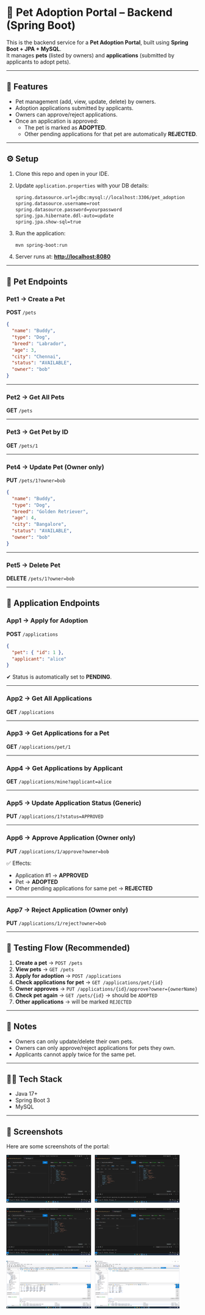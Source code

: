 # 🐾 Pet Adoption Portal – Backend (Spring Boot)

This is the backend service for a **Pet Adoption Portal**, built using **Spring Boot + JPA + MySQL**.  
It manages **pets** (listed by owners) and **applications** (submitted by applicants to adopt pets).

---

## 🚀 Features

- Pet management (add, view, update, delete) by owners.
- Adoption applications submitted by applicants.
- Owners can approve/reject applications.
- Once an application is approved:
  - The pet is marked as **ADOPTED**.
  - Other pending applications for that pet are automatically **REJECTED**.

---

## ⚙️ Setup

1. Clone this repo and open in your IDE.
2. Update `application.properties` with your DB details:

   ```properties
   spring.datasource.url=jdbc:mysql://localhost:3306/pet_adoption
   spring.datasource.username=root
   spring.datasource.password=yourpassword
   spring.jpa.hibernate.ddl-auto=update
   spring.jpa.show-sql=true
   ```

3. Run the application:

   ```bash
   mvn spring-boot:run
   ```

4. Server runs at: **[http://localhost:8080](http://localhost:8080)**

---

## 🐾 Pet Endpoints

### **Pet1 → Create a Pet**

**POST** `/pets`

```json
{
  "name": "Buddy",
  "type": "Dog",
  "breed": "Labrador",
  "age": 3,
  "city": "Chennai",
  "status": "AVAILABLE",
  "owner": "bob"
}
```

---

### **Pet2 → Get All Pets**

**GET** `/pets`

---

### **Pet3 → Get Pet by ID**

**GET** `/pets/1`

---

### **Pet4 → Update Pet (Owner only)**

**PUT** `/pets/1?owner=bob`

```json
{
  "name": "Buddy",
  "type": "Dog",
  "breed": "Golden Retriever",
  "age": 4,
  "city": "Bangalore",
  "status": "AVAILABLE",
  "owner": "bob"
}
```

---

### **Pet5 → Delete Pet**

**DELETE** `/pets/1?owner=bob`

---

## 📄 Application Endpoints

### **App1 → Apply for Adoption**

**POST** `/applications`

```json
{
  "pet": { "id": 1 },
  "applicant": "alice"
}
```

✔ Status is automatically set to **PENDING**.

---

### **App2 → Get All Applications**

**GET** `/applications`

---

### **App3 → Get Applications for a Pet**

**GET** `/applications/pet/1`

---

### **App4 → Get Applications by Applicant**

**GET** `/applications/mine?applicant=alice`

---

### **App5 → Update Application Status (Generic)**

**PUT** `/applications/1?status=APPROVED`

---

### **App6 → Approve Application (Owner only)**

**PUT** `/applications/1/approve?owner=bob`

✅ Effects:

- Application #1 → **APPROVED**
- Pet → **ADOPTED**
- Other pending applications for same pet → **REJECTED**

---

### **App7 → Reject Application (Owner only)**

**PUT** `/applications/1/reject?owner=bob`

---

## 🧪 Testing Flow (Recommended)

1. **Create a pet** → `POST /pets`
2. **View pets** → `GET /pets`
3. **Apply for adoption** → `POST /applications`
4. **Check applications for pet** → `GET /applications/pet/{id}`
5. **Owner approves** → `PUT /applications/{id}/approve?owner={ownerName}`
6. **Check pet again** → `GET /pets/{id}` → should be `ADOPTED`
7. **Other applications** → will be marked `REJECTED`

---

## 📌 Notes

- Owners can only update/delete their own pets.
- Owners can only approve/reject applications for pets they own.
- Applicants cannot apply twice for the same pet.

---

## 👨‍💻 Tech Stack

- Java 17+
- Spring Boot 3
- MySQL

---

## 📸 Screenshots

Here are some screenshots of the portal:

<p align="center" style="display:flex;gap:10px">
  <img src="../Screenshots/show-pets.png" width="44%" />
  <img src="../Screenshots/insert-pet.png" width="44%" />
</p>
<p align="center" style="display:flex;gap:10px">
  <img src="../Screenshots/get-pet-by-id.png" width="44%" />
  <img src="../Screenshots/delete-pet.png" width="44%" />
</p>
<p align="center" style="display:flex;gap:10px">
  <img src="../Screenshots/pet-database-status.png" width="44%" />
  <img src="../Screenshots/application-db-status.png" width="44%" />
</p>
